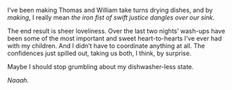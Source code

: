  I’ve been making Thomas and William take turns drying dishes, and by _making_, I really mean _the iron fist of swift justice dangles over our sink._ 

 The end result is sheer loveliness. Over the last two nights’ wash-ups have been some of the most important and sweet heart-to-hearts I’ve ever had with my children. And I didn’t have to coordinate anything at all. The confidences just spilled out, taking us both, I think, by surprise. 

 Maybe I should stop grumbling about my dishwasher-less state. 

 _Naaah._ 